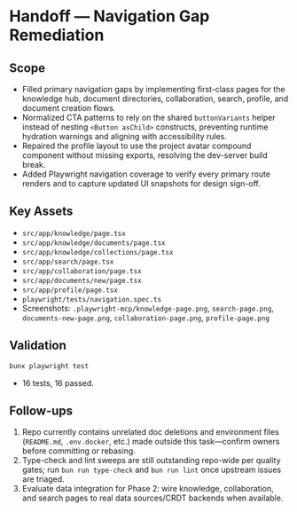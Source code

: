 # Handoff — Navigation Gap Remediation

## Scope
- Filled primary navigation gaps by implementing first-class pages for the knowledge hub, document directories, collaboration, search, profile, and document creation flows.
- Normalized CTA patterns to rely on the shared `buttonVariants` helper instead of nesting `<Button asChild>` constructs, preventing runtime hydration warnings and aligning with accessibility rules.
- Repaired the profile layout to use the project avatar compound component without missing exports, resolving the dev-server build break.
- Added Playwright navigation coverage to verify every primary route renders and to capture updated UI snapshots for design sign-off.

## Key Assets
- `src/app/knowledge/page.tsx`
- `src/app/knowledge/documents/page.tsx`
- `src/app/knowledge/collections/page.tsx`
- `src/app/search/page.tsx`
- `src/app/collaboration/page.tsx`
- `src/app/documents/new/page.tsx`
- `src/app/profile/page.tsx`
- `playwright/tests/navigation.spec.ts`
- Screenshots: `.playwright-mcp/knowledge-page.png`, `search-page.png`, `documents-new-page.png`, `collaboration-page.png`, `profile-page.png`

## Validation
```bash
bunx playwright test
```
- 16 tests, 16 passed.

## Follow-ups
1. Repo currently contains unrelated doc deletions and environment files (`README.md`, `.env.docker`, etc.) made outside this task—confirm owners before committing or rebasing.
2. Type-check and lint sweeps are still outstanding repo-wide per quality gates; run `bun run type-check` and `bun run lint` once upstream issues are triaged.
3. Evaluate data integration for Phase 2: wire knowledge, collaboration, and search pages to real data sources/CRDT backends when available.

